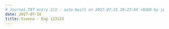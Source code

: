 ```yaml
---
# Journal.TXT entry 2/3 - auto-built on 2017-07-21 20:27:56 +0200 by journaltxt/0.0.1
date: 2017-07-18
title: Vienna - Day 123123
---
```

